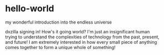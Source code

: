 # hello-world
my wonderful introduction into the endless universe

dxzilla signing in! How's it going world? I'm just an insignificant human trying to understand the complexities of technology from the past, present, and future! I am extremely interested in how every small piece of anything comes together to form a unique whole of something!
